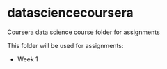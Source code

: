 # datasciencecoursera
Coursera data science course folder for assignments

This folder will be used for assignments:
- Week 1
